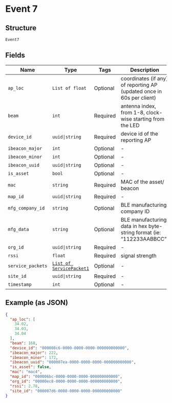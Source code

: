
# Event 7

## Structure

`Event7`

## Fields

| Name | Type | Tags | Description |
|  --- | --- | --- | --- |
| `ap_loc` | `List of float` | Optional | coordinates (if any) of reporting AP (updated once in 60s per client) |
| `beam` | `int` | Required | antenna index, from 1-8, clock-wise starting from the LED |
| `device_id` | `uuid\|string` | Required | device id of the reporting AP |
| `ibeacon_major` | `int` | Optional | - |
| `ibeacon_minor` | `int` | Optional | - |
| `ibeacon_uuid` | `uuid\|string` | Optional | - |
| `is_asset` | `bool` | Optional | - |
| `mac` | `string` | Required | MAC of the asset/ beacon |
| `map_id` | `uuid\|string` | Required | - |
| `mfg_company_id` | `string` | Optional | BLE manufacturing company ID |
| `mfg_data` | `string` | Optional | BLE manufacturing data in hex byte-string format (ie: “112233AABBCC”) |
| `org_id` | `uuid\|string` | Required | - |
| `rssi` | `float` | Required | signal strength |
| `service_packets` | [`List of ServicePacket1`](../../doc/models/service-packet-1.md) | Optional | - |
| `site_id` | `uuid\|string` | Required | - |
| `timestamp` | `int` | Optional | - |

## Example (as JSON)

```json
{
  "ap_loc": [
    34.02,
    34.03,
    34.04
  ],
  "beam": 168,
  "device_id": "000008c6-0000-0000-0000-000000000000",
  "ibeacon_major": 222,
  "ibeacon_minor": 172,
  "ibeacon_uuid": "000007ea-0000-0000-0000-000000000000",
  "is_asset": false,
  "mac": "mac4",
  "map_id": "000006bc-0000-0000-0000-000000000000",
  "org_id": "00000ec8-0000-0000-0000-000000000000",
  "rssi": 2.78,
  "site_id": "000007d6-0000-0000-0000-000000000000"
}
```

